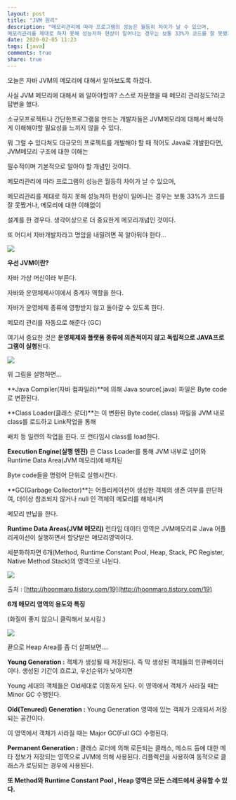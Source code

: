 ```yaml
---
layout: post
title: "JVM 원리"
description: "메모리관리에 따라 프로그램의 성능은 월등히 차이가 날 수 있으며,
메모리관리를 제대로 하지 못해 성능저하 현상이 일어나는 경우는 보통 33%가 코드를 잘 못짰거나, 메모리에 대한 이해없이 설계를 한 경우다. 생각이상으로 더 중요한게 메모리개념인 것이다."
date: 2020-02-05 11:23
tags: [java]
comments: true
share: true
---
```



오늘은 자바 JVM의 메모리에 대해서 알아보도록 하겠다.  

  

사실 JVM 메모리에 대해서 왜 알아야할까? 스스로 자문했을 때 메모리 관리정도?라고 답변을 했다.

  

소규모프로젝트나 간단한프로그램을 만드는 개발자들은 JVM메모리에 대해서 빠삭하게 이해해야할 필요성을 느끼지 않을 수 있다.

  

뭐 그럴 수 있다쳐도 대규모의 프로젝트를 개발해야 할 때 적어도 Java로 개발한다면, JVM메모리 구조에 대한 이해는

필수적이며 기본적으로 알아야 할 개념인 것이다.

  

메모리관리에 따라 프로그램의 성능은 월등히 차이가 날 수 있으며,

메모리관리를 제대로 하지 못해 성능저하 현상이 일어나는 경우는 보통 33%가 코드를 잘 못짰거나, 메모리에 대한 이해없이

설계를 한 경우다. 생각이상으로 더 중요한게 메모리개념인 것이다.

  

또 어디서 자바개발자라고 명암을 내밀려면 꼭 알아둬야 한다...

  

  

  

![](https://t1.daumcdn.net/cfile/tistory/26151B3C59535FCD2A)

  

**우선 JVM이란?**

  

자바 가상 머신이라 부른다.

자바와 운영체제사이에서 중계자 역할을 한다.

자바가 운영체제 종류에 영향받지 않고 돌아갈 수 있도록 한다.

메모리 관리를 자동으로 해준다 (GC)

  

여기서 중요한 것은  **운영체제와 플랫폼 종류에 의존적이지 않고 독립적으로 JAVA프로그램이 실행**된다.

  

  

  

  

![](https://t1.daumcdn.net/cfile/tistory/2121BB33595349680D)

  

위 그림을 설명하면...

  

**Java Compiler(자바 컴파일러)**에 의해 Java source(.java) 파일은 Byte code로 변환된다.

  

**Class Loader(클래스 로더)**는 이 변환된 Byte code(.class) 파일을 JVM 내로 class를 로드하고 Link작업을 통해

배치 등 일련의 작업을 한다. 또 런타임시 class를 load한다.

  

**Execution Engine(실행 엔진)**  은 Class Loader를 통해 JVM 내부로 넘어와 Runtime Data Area(JVM 메모리)에 배치된

Byte code들을 명령어 단위로 실행시킨다.

  

**GC(Garbage Collector)**는 어플리케이션이 생성한 객체의 생존 여부를 판단하여, 더이상 참조되지 않거나 null 인 객체의 메모리를 해체시켜

메모리 반납을 한다.

  

**Runtime Data Areas(JVM 메모리)** 런타임 데이터 영역은 JVM메모리로 Java 어플리케이션이 실행하면서 할당받은 메모리영역이다.

  

세분화하자면 6개(Method, Runtime Constant Pool, Heap, Stack, PC Register, Native Method Stack)의 영역으로 나뉜다.

  

  

![](https://t1.daumcdn.net/cfile/tistory/2158C335595365922B)

  

출처 : [http://hoonmaro.tistory.com/19](http://hoonmaro.tistory.com/19)

**6개 메모리 영역의 용도와 특징**

  

(화질이 좋지 않으니 클릭해서 보시길.)

  

![](https://t1.daumcdn.net/cfile/tistory/275D9E3A595364521C)

  

끝으로 Heap Area를 좀 더 살펴보면....

  

**Young Generation :** 객체가 생성될 때 저장된다. 즉 막 생성된 객체들의 인큐베이터이다. 생성된 기간이 흐르고, 우선순위가 낮아지면

Young 세대의 객체들은 Old세대로 이동하게 된다. 이 영역에서 객체가 사라질 때는 Minor GC 수행된다.

  

**Old(Tenured) Generation :**  Young Generation 영역에 있는 객체가 오래되서 저장되는 공간이다.

이 영역에서 객체가 사라질 때는 Major GC(Full GC) 수행된다.

  

**Permanent Generation :** 클래스 로더에 의해 로든되는 클래스, 메소드 등에 대한 메타 정보가 저장되는 영역으로 JVM에 의해 사용된다. 리플렉션을 사용하여 동적으로 클래스가 로딩되는 경우에 사용된다.

  

  

**또 Method와 Runtime Constant Pool , Heap 영역은 모든 스레드에서 공유할 수 있다.**
